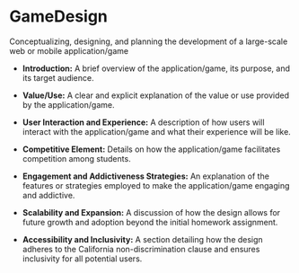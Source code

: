 # GameDesign
Conceptualizing, designing, and planning the development of a large-scale web or mobile application/game

- **Introduction:** A brief overview of the application/game, its purpose, and its target audience.

- **Value/Use:** A clear and explicit explanation of the value or use provided by the application/game.
  
- **User Interaction and Experience:** A description of how users will interact with the application/game and what their experience will be like.
  
- **Competitive Element:** Details on how the application/game facilitates competition among students.
  
- **Engagement and Addictiveness Strategies:** An explanation of the features or strategies employed to make the application/game engaging and addictive.
  
- **Scalability and Expansion:** A discussion of how the design allows for future growth and adoption beyond the initial homework assignment.
  
- **Accessibility and Inclusivity:** A section detailing how the design adheres to the California non-discrimination clause and ensures inclusivity for all potential users.
  

